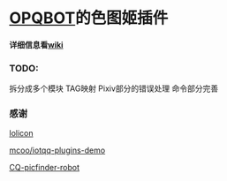 # [OPQBOT](https://github.com/OPQBOT/OPQ)的色图姬插件

#### 详细信息看[wiki](https://github.com/yuban10703/OPQ-SetuBot/wiki)

### TODO:
  拆分成多个模块 
  TAG映射 
  Pixiv部分的错误处理 
  命令部分完善 
  

### 感谢

[lolicon](https://api.lolicon.app/#/setu)

[mcoo/iotqq-plugins-demo](https://github.com/mcoo/iotqq-plugins-demo)

[CQ-picfinder-robot](https://github.com/Tsuk1ko/CQ-picfinder-robot)

